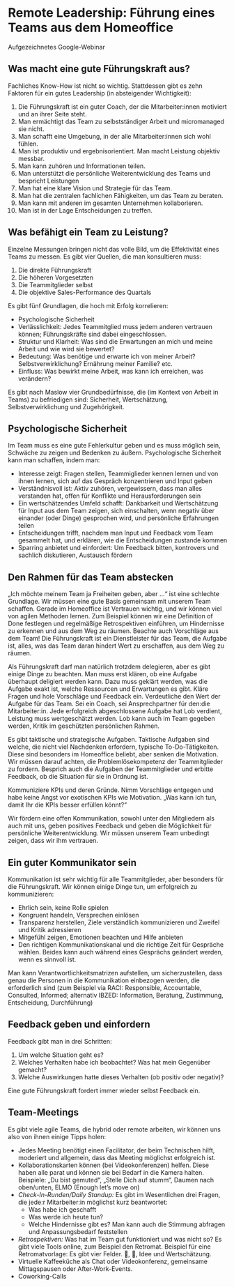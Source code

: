 # Remote Leadership: Führung eines Teams aus dem Homeoffice

Aufgezeichnetes Google-Webinar

## Was macht eine gute Führungskraft aus?

Fachliches Know-How ist nicht so wichtig. Stattdessen gibt es zehn Faktoren für ein gutes Leadership (in absteigender Wichtigkeit):

1. Die Führungskraft ist ein guter Coach, der die Mitarbeiter:innen motiviert und an ihrer Seite steht.
2. Man ermächtigt das Team zu selbstständiger Arbeit und micromanaged sie nicht.
3. Man schafft eine Umgebung, in der alle Mitarbeiter:innen sich wohl fühlen.
4. Man ist produktiv und ergebnisorientiert. Man macht Leistung objektiv messbar.
5. Man kann zuhören und Informationen teilen.
6. Man unterstützt die persönliche Weiterentwicklung des Teams und bespricht Leistungen
7. Man hat eine klare Vision und Strategie für das Team.
8. Man hat die zentralen fachlichen Fähigkeiten, um das Team zu beraten.
9. Man kann mit anderen im gesamten Unternehmen kollaborieren.
10. Man ist in der Lage Entscheidungen zu treffen.

## Was befähigt ein Team zu Leistung?

Einzelne Messungen bringen nicht das volle Bild, um die Effektivität eines Teams zu messen. Es gibt vier Quellen, die man konsultieren muss:

1. Die direkte Führungskraft
2. Die höheren Vorgesetzten
3. Die Teammitglieder selbst
4. Die objektive Sales-Performance des Quartals

Es gibt fünf Grundlagen, die hoch mit Erfolg korrelieren:

- Psychologische Sicherheit
- Verlässlichkeit: Jedes Teammitglied muss jedem anderen vertrauen können; Führungskräfte sind dabei eingeschlossen.
- Struktur und Klarheit: Was sind die Erwartungen an mich und meine Arbeit und wie wird sie bewertet?
- Bedeutung: Was benötige und erwarte ich von meiner Arbeit? Selbstverwirklichung? Ernährung meiner Familie? etc.
- Einfluss: Was bewirkt meine Arbeit, was kann ich erreichen, was verändern?

Es gibt nach Maslow vier Grundbedürfnisse, die (im Kontext von Arbeit in Teams) zu befriedigen sind: Sicherheit, Wertschätzung, Selbstverwirklichung und Zugehörigkeit.

## Psychologische Sicherheit

Im Team muss es eine gute Fehlerkultur geben und es muss möglich sein, Schwäche zu zeigen und Bedenken zu äußern. Psychologische Sicherheit kann man schaffen, indem man:

- Interesse zeigt: Fragen stellen, Teammiglieder kennen lernen und von ihnen lernen, sich auf das Gespräch konzentrieren und Input geben
- Verständnisvoll ist: Aktiv zuhören, vergewissern, dass man alles verstanden hat, offen für Konflikte und Herausforderungen sein
- Ein wertschätzendes Umfeld schafft: Dankbarkeit und Wertschätzung für Input aus dem Team zeigen, sich einschalten, wenn negativ über einander (oder Dinge) gesprochen wird, und persönliche Erfahrungen teilen
- Entscheidungen trifft, nachdem man Input und Feedback vom Team gesammelt hat, und erklären, wie die Entscheidungen zustande kommen
- Sparring anbietet und einfordert: Um Feedback bitten, kontrovers und sachlich diskutieren, Austausch fördern

## Den Rahmen für das Team abstecken

„Ich möchte meinem Team ja Freiheiten geben, aber …“ ist eine schlechte Grundlage. Wir müssen eine gute Basis gemeinsam mit unserem Team schaffen. Gerade im Homeoffice ist Vertrauen wichtig, und wir können viel von agilen Methoden lernen. Zum Beispiel können wir eine Definition of Done festlegen und regelmäßige Retrospektiven einführen, um Hindernisse zu erkennen und aus dem Weg zu räumen. Beachte auch Vorschläge aus dem Team! Die Führungskraft ist ein Dienstleister für das Team, die Aufgabe ist, alles, was das Team daran hindert Wert zu erschaffen, aus dem Weg zu räumen.

Als Führungskraft darf man natürlich trotzdem delegieren, aber es gibt einige Dinge zu beachten. Man muss erst klären, ob eine Aufgabe überhaupt deligiert werden kann. Dazu muss geklärt werden, was die Aufgabe exakt ist, welche Ressourcen und Erwartungen es gibt. Kläre Fragen und hole Vorschläge und Feedback ein. Verdeutliche den Wert der Aufgabe für das Team. Sei ein Coach, sei Ansprechpartner für den:die Mitarbeiter:in. Jede erfolgreich abgeschlossene Aufgabe hat Lob verdient, Leistung muss wertgeschätzt werden. Lob kann auch im Team gegeben werden, Kritik im geschützten persönlichen Rahmen.

Es gibt taktische und strategische Aufgaben. Taktische Aufgaben sind welche, die nicht viel Nachdenken erfordern, typische To-Do-Tätigkeiten. Diese sind besonders im Homeoffice beliebt, aber senken die Motivation. Wir müssen darauf achten, die Problemlösekompetenz der Teammitglieder zu fordern. Besprich auch die Aufgaben der Teammitglieder und erbitte Feedback, ob die Situation für sie in Ordnung ist.

Kommuniziere KPIs und deren Gründe. Nimm Vorschläge entgegen und habe keine Angst vor exotischen KPIs wie Motivation. „Was kann ich tun, damit Ihr die KPIs besser erfüllen könnt?“

Wir fördern eine offen Kommunikation, sowohl unter den Mitgliedern als auch mit uns, geben positives Feedback und geben die Möglichkeit für persönliche Weiterentwicklung. Wir müssen unserem Team unbedingt zeigen, dass wir ihm vertrauen.

## Ein guter Kommunikator sein

Kommunikation ist sehr wichtig für alle Teammitglieder, aber besonders für die Führungskraft. Wir können einige Dinge tun, um erfolgreich zu kommunizieren:

- Ehrlich sein, keine Rolle spielen
- Kongruent handeln, Versprechen einlösen
- Transparenz herstellen, Ziele verständlich kommunizieren und Zweifel und Kritik adressieren
- Mitgefühl zeigen, Emotionen beachten und Hilfe anbieten
- Den richtigen Kommunikationskanal und die richtige Zeit für Gespräche wählen. Beides kann auch während eines Gesprächs geändert werden, wenn es sinnvoll ist.

Man kann Verantwortlichkeitsmatrizen aufstellen, um sicherzustellen, dass genau die Personen in die Kommunikation einbezogen werden, die erforderlich sind (zum Beispiel via RACI: Responsible, Accountable, Consulted, Informed; alternativ IBZED: Information, Beratung, Zustimmung, Entscheidung, Durchführung)

## Feedback geben und einfordern

Feedback gibt man in drei Schritten:

1. Um welche Situation geht es?
2. Welches Verhalten habe ich beobachtet? Was hat mein Gegenüber gemacht?
3. Welche Auswirkungen hatte dieses Verhalten (ob positiv oder negativ)?

Eine gute Führungskraft fordert immer wieder selbst Feedback ein.

## Team-Meetings

Es gibt viele agile Teams, die hybrid oder remote arbeiten, wir können uns also von ihnen einige Tipps holen:

- Jedes Meeting benötigt einen Facilitator, der beim Technischen hilft, moderiert und allgemein, dass das Meeting möglichst erfolgreich ist.
- Kollaborationskarten können (bei Videokonferenzen) helfen. Diese haben alle parat und können sie bei Bedarf in die Kamera halten. Beispiele: „Du bist gemuted“, „Stelle Dich auf stumm“, Daumen nach oben/unten, ELMO (Enough let’s move on)
- *Check-In-Runden/Daily Standup:* Es gibt im Wesentlichen drei Fragen, die jede:r Mitarbeiter:in möglichst kurz beantwortet:
  - Was habe ich geschafft
  - Was werde ich heute tun?
  - Welche Hindernisse gibt es?
  Man kann auch die Stimmung abfragen und Anpassungsbedarf feststellen
- *Retrospektiven:* Was hat im Team gut funktioniert und was nicht so? Es gibt viele Tools online, zum Beispiel den Retromat. Beispiel für eine Retromatvorlage: Es gibt vier Felder. 🙂, 🙁, Idee und Wertschätzung.
- Virtuelle Kaffeeküche als Chat oder Videokonferenz, gemeinsame Mittagspausen oder After-Work-Events.
- Coworking-Calls